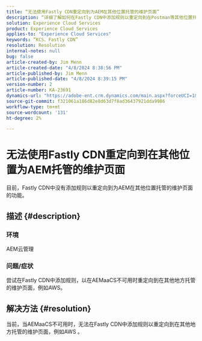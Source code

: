 ```yaml
---
title: “无法使用Fastly CDN重定向到为AEM在其他位置托管的维护页面”
description: “详细了解如何在Fastly CDN中添加规则以重定向到在Postman等其他位置托管的维护页面的问题。”
solution: Experience Cloud Services
product: Experience Cloud Services
applies-to: "Experience Cloud Services"
keywords: “KCS、Fastly CDN”
resolution: Resolution
internal-notes: null
bug: false
article-created-by: Jim Menn
article-created-date: "4/8/2024 8:38:56 PM"
article-published-by: Jim Menn
article-published-date: "4/8/2024 8:39:15 PM"
version-number: 2
article-number: KA-23691
dynamics-url: "https://adobe-ent.crm.dynamics.com/main.aspx?forceUCI=1&pagetype=entityrecord&etn=knowledgearticle&id=1fea60ff-e7f5-ee11-a1fe-6045bd006268"
source-git-commit: f321061a186d82e8d63d7f8ad36437921dda9986
workflow-type: tm+mt
source-wordcount: '131'
ht-degree: 2%

---
```


# 无法使用Fastly CDN重定向到在其他位置为AEM托管的维护页面


目前，Fastly CDN中没有添加规则以重定向到为AEM在其他位置托管的维护页面的功能。

## 描述 {#description}


### 环境

AEM云管理

### 问题/症状

尝试在Fastly CDN中添加规则，以在AEMaaCS不可用时重定向到在其他地方托管的维护页面，例如AWS。


## 解决方法 {#resolution}


当前，当AEMaaCS不可用时，无法在Fastly CDN中添加规则以重定向到在其他地方托管的维护页面，例如AWS 。
